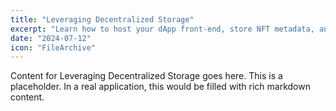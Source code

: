```yaml
---
title: "Leveraging Decentralized Storage"
excerpt: "Learn how to host your dApp front-end, store NFT metadata, and manage files on IPFS and other decentralized networks."
date: "2024-07-12"
icon: "FileArchive"
---
```


Content for Leveraging Decentralized Storage goes here. This is a placeholder. In a real application, this would be filled with rich markdown content.
